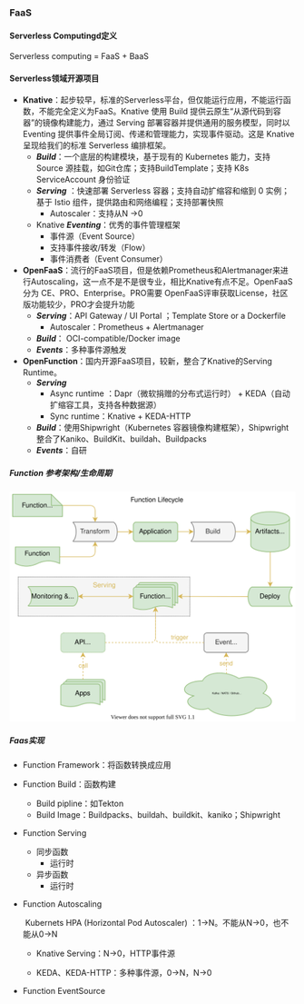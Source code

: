 ### FaaS

#### Serverless Computingd定义

Serverless computing = FaaS + BaaS



#### Serverless领域开源项目

- **Knative**：起步较早，标准的Serverless平台，但仅能运行应用，不能运行函数，不能完全定义为FaaS。Knative 使用 Build 提供云原生“从源代码到容器”的镜像构建能力，通过 Serving 部署容器并提供通用的服务模型，同时以 Eventing 提供事件全局订阅、传递和管理能力，实现事件驱动。这是 Knative 呈现给我们的标准 Serverless 编排框架。
  - ***Build***：一个底层的构建模块，基于现有的 Kubernetes 能力，支持 Source 源挂载，如Git仓库；支持BuildTemplate；支持 K8s ServiceAccount 身份验证
  - ***Serving*** ：快速部署 Serverless 容器；支持自动扩缩容和缩到 0 实例；基于 Istio 组件，提供路由和网络编程；支持部署快照
    - Autoscaler：支持从N ->0
  - Knative ***Eventing***：优秀的事件管理框架
    - 事件源（Event Source）
    - 支持事件接收/转发（Flow）
    - 事件消费者（Event Consumer）
- **OpenFaaS**：流行的FaaS项目，但是依赖Prometheus和Alertmanager来进行Autoscaling，这一点不是不是很专业，相比Knative有点不足。OpenFaaS 分为 CE、PRO、Enterprise。PRO需要 OpenFaaS评审获取License，社区版功能较少，PRO才会提升功能
  - ***Serving***：API Gateway / UI Portal ；Template Store or a Dockerfile
    - Autoscaler：Prometheus + Alertmanager
  - ***Build***： OCI-compatible/Docker image
  - ***Events***：多种事件源触发
- **OpenFunction**：国内开源FaaS项目，较新，整合了Knative的Serving Runtime。
  - ***Serving***
    - Async runtime ：Dapr（微软捐赠的分布式运行时） + KEDA（自动扩缩容工具，支持各种数据源）
    - Sync runtime：Knative + KEDA-HTTP
  - ***Build***：使用Shipwright（Kubernetes 容器镜像构建框架），Shipwright整合了Kaniko、BuildKit、buildah、Buildpacks
  - ***Events***：自研





##### Function 参考架构/生命周期

<div align=center><img src=https://github.com/asialeaf/markdown/blob/main/images/function-lifecycle.svg></div>

##### Faas实现

- Function Framework：将函数转换成应用

- Function Build：函数构建

  - Build pipline：如Tekton
  - Build Image：Buildpacks、buildah、buildkit、kaniko；Shipwright

- Function Serving

  - 同步函数
    - 运行时
  - 异步函数
    - 运行时

- Function Autoscaling

  ​	Kubernets HPA (Horizontal Pod Autoscaler) ：1->N。不能从N->0，也不能从0->N

  - Knative Serving：N->0，HTTP事件源

  - KEDA、KEDA-HTTP：多种事件源，0->N，N->0


- Function EventSource

    

    